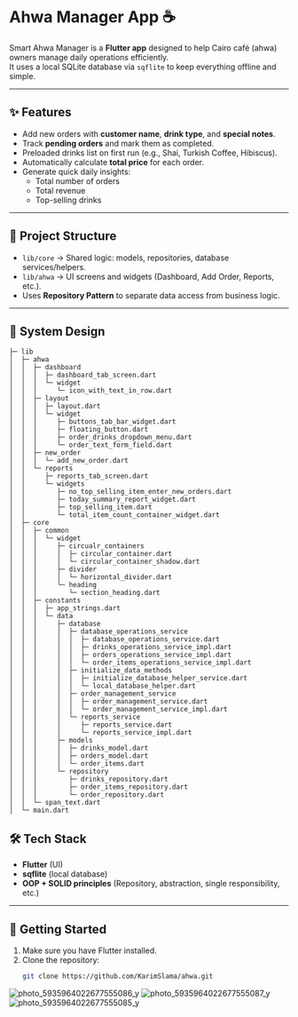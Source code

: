 # Ahwa Manager App ☕

Smart Ahwa Manager is a **Flutter app** designed to help Cairo café (ahwa) owners manage daily operations efficiently.  
It uses a local SQLite database via `sqflite` to keep everything offline and simple.

---

## ✨ Features

- Add new orders with **customer name**, **drink type**, and **special notes**.
- Track **pending orders** and mark them as completed.
- Preloaded drinks list on first run (e.g., Shai, Turkish Coffee, Hibiscus).
- Automatically calculate **total price** for each order.
- Generate quick daily insights:  
  - Total number of orders  
  - Total revenue  
  - Top-selling drinks  

---

## 📂 Project Structure

- `lib/core` → Shared logic: models, repositories, database services/helpers.  
- `lib/ahwa` → UI screens and widgets (Dashboard, Add Order, Reports, etc.).  
- Uses **Repository Pattern** to separate data access from business logic.  

---
## 📂 System Design

```
├─ lib
│  ├─ ahwa
│  │  ├─ dashboard
│  │  │  ├─ dashboard_tab_screen.dart
│  │  │  └─ widget
│  │  │     └─ icon_with_text_in_row.dart
│  │  ├─ layout
│  │  │  ├─ layout.dart
│  │  │  └─ widget
│  │  │     ├─ buttons_tab_bar_widget.dart
│  │  │     ├─ floating_button.dart
│  │  │     ├─ order_drinks_dropdown_menu.dart
│  │  │     └─ order_text_form_field.dart
│  │  ├─ new_order
│  │  │  └─ add_new_order.dart
│  │  └─ reports
│  │     ├─ reports_tab_screen.dart
│  │     └─ widgets
│  │        ├─ no_top_selling_item_enter_new_orders.dart
│  │        ├─ today_summary_report_widget.dart
│  │        ├─ top_selling_item.dart
│  │        └─ total_item_count_container_widget.dart
│  ├─ core
│  │  ├─ common
│  │  │  └─ widget
│  │  │     ├─ circualr_containers
│  │  │     │  ├─ circular_container.dart
│  │  │     │  └─ circular_container_shadow.dart
│  │  │     ├─ divider
│  │  │     │  └─ horizontal_divider.dart
│  │  │     └─ heading
│  │  │        └─ section_heading.dart
│  │  ├─ constants
│  │  │  ├─ app_strings.dart
│  │  │  └─ data
│  │  │     ├─ database
│  │  │     │  ├─ database_operations_service
│  │  │     │  │  ├─ database_operations_service.dart
│  │  │     │  │  ├─ drinks_operations_service_impl.dart
│  │  │     │  │  ├─ orders_operations_service_impl.dart
│  │  │     │  │  └─ order_items_operations_service_impl.dart
│  │  │     │  ├─ initialize_data_methods
│  │  │     │  │  ├─ initialize_database_helper_service.dart
│  │  │     │  │  └─ local_database_helper.dart
│  │  │     │  ├─ order_management_service
│  │  │     │  │  ├─ order_management_service.dart
│  │  │     │  │  └─ order_management_service_impl.dart
│  │  │     │  └─ reports_service
│  │  │     │     ├─ reports_service.dart
│  │  │     │     └─ reports_service_impl.dart
│  │  │     ├─ models
│  │  │     │  ├─ drinks_model.dart
│  │  │     │  ├─ orders_model.dart
│  │  │     │  └─ order_items.dart
│  │  │     └─ repository
│  │  │        ├─ drinks_repository.dart
│  │  │        ├─ order_items_repository.dart
│  │  │        └─ order_repository.dart
│  │  └─ span_text.dart
│  └─ main.dart
```

## 🛠️ Tech Stack

- **Flutter** (UI)  
- **sqflite** (local database)  
- **OOP + SOLID principles** (Repository, abstraction, single responsibility, etc.)  

---

## 🚀 Getting Started

1. Make sure you have Flutter installed.  
2. Clone the repository:
   ```bash
   git clone https://github.com/KarimSlama/ahwa.git
   ```
![photo_5935964022677555086_y](https://github.com/user-attachments/assets/e23f2c7b-80e9-4da6-8c37-c77a14367154)
![photo_5935964022677555087_y](https://github.com/user-attachments/assets/eb59792d-cb1d-4ee9-936f-b6d339e7bc72)
![photo_5935964022677555085_y](https://github.com/user-attachments/assets/bb8c0e9a-0cd5-449a-b3de-62620fba09a9)

   
